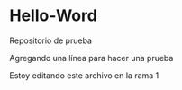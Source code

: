 # Hello-Word
Repositorio de prueba


Agregando una línea para hacer una prueba

Estoy editando este archivo en la rama 1

